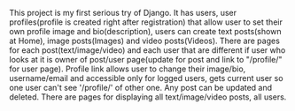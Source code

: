 This project is my first serious try of Django. It has users, user profiles(profile is created right after registration) that allow user to set their own profile image and bio(description), users can create text posts(shown at Home), image posts(Images) and video posts(Videos). There are pages for each post(text/image/video) and each user that are different if user who looks at it is owner of post/user page(update for post and link to "/profile/" for user page). Profile link allows user to change their image/bio, username/email and accessible only for logged users, gets current user so one user can't see '/profile/' of other one. Any post can be updated and deleted. There are pages for displaying all text/image/video posts, all users.

